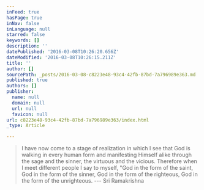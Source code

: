 ```yaml
---
inFeed: true
hasPage: true
inNav: false
inLanguage: null
starred: false
keywords: []
description: ''
datePublished: '2016-03-08T10:26:20.656Z'
dateModified: '2016-03-08T10:26:15.211Z'
title: ''
author: []
sourcePath: _posts/2016-03-08-c8223e48-93c4-42fb-87bd-7a796989e363.md
published: true
authors: []
publisher:
  name: null
  domain: null
  url: null
  favicon: null
url: c8223e48-93c4-42fb-87bd-7a796989e363/index.html
_type: Article

---
```

> I have now come to a stage of realization in which I see that God is walking in every human form and manifesting Himself alike through the sage and the sinner, the virtuous and the vicious. Therefore when I meet different people I say to myself, "God in the form of the saint, God in the form of the sinner, God in the form of the righteous, God in the form of the unrighteous. --- Sri Ramakrishna
